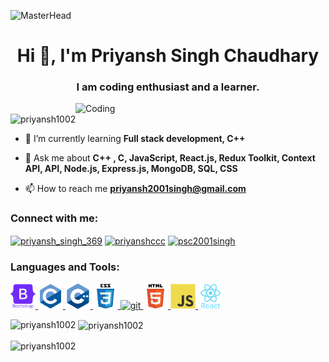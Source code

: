 ![MasterHead](https://img.freepik.com/free-photo/rear-view-programmer-working-all-night-long_1098-18697.jpg?w=1060&t=st=1677510702~exp=1677511302~hmac=86559dd84e65792bb61947c8e379a31df1405fb09c1ea63b53c79038c4d7242f)
<h1 align="center">Hi 👋, I'm Priyansh Singh Chaudhary</h1>
<h3 align="center">I am coding enthusiast and a learner.</h3>
<img align="right" alt="Coding" width="400" src="https://media.tenor.com/GVk4jB2u_i8AAAAd/coding.gif">

<p align="left"> <img src="https://komarev.com/ghpvc/?username=priyansh1002&label=Profile%20views&color=0e75b6&style=flat" alt="priyansh1002" /> </p>

- 🌱 I’m currently learning **Full stack development, C++**

- 💬 Ask me about **C++ , C, JavaScript, React.js, Redux Toolkit, Context API, API, Node.js, Express.js, MongoDB, SQL, CSS**

- 📫 How to reach me **priyansh2001singh@gmail.com**

<h3 align="left">Connect with me:</h3>
<p align="left">
<a href="https://instagram.com/priyansh_singh_369" target="blank"><img align="center" src="https://raw.githubusercontent.com/rahuldkjain/github-profile-readme-generator/master/src/images/icons/Social/instagram.svg" alt="priyansh_singh_369" height="30" width="40" /></a>
<a href="https://www.codechef.com/users/priyanshccc" target="blank"><img align="center" src="https://cdn.jsdelivr.net/npm/simple-icons@3.1.0/icons/codechef.svg" alt="priyanshccc" height="30" width="40" /></a>
<a href="https://www.hackerrank.com/psc2001singh" target="blank"><img align="center" src="https://raw.githubusercontent.com/rahuldkjain/github-profile-readme-generator/master/src/images/icons/Social/hackerrank.svg" alt="psc2001singh" height="30" width="40" /></a>
</p>

<h3 align="left">Languages and Tools:</h3>
<p align="left"> <a href="https://getbootstrap.com" target="_blank" rel="noreferrer"> <img src="https://raw.githubusercontent.com/devicons/devicon/master/icons/bootstrap/bootstrap-plain-wordmark.svg" alt="bootstrap" width="40" height="40"/> </a> <a href="https://www.cprogramming.com/" target="_blank" rel="noreferrer"> <img src="https://raw.githubusercontent.com/devicons/devicon/master/icons/c/c-original.svg" alt="c" width="40" height="40"/> </a> <a href="https://www.w3schools.com/cpp/" target="_blank" rel="noreferrer"> <img src="https://raw.githubusercontent.com/devicons/devicon/master/icons/cplusplus/cplusplus-original.svg" alt="cplusplus" width="40" height="40"/> </a> <a href="https://www.w3schools.com/css/" target="_blank" rel="noreferrer"> <img src="https://raw.githubusercontent.com/devicons/devicon/master/icons/css3/css3-original-wordmark.svg" alt="css3" width="40" height="40"/> </a> <a href="https://git-scm.com/" target="_blank" rel="noreferrer"> <img src="https://www.vectorlogo.zone/logos/git-scm/git-scm-icon.svg" alt="git" width="40" height="40"/> </a> <a href="https://www.w3.org/html/" target="_blank" rel="noreferrer"> <img src="https://raw.githubusercontent.com/devicons/devicon/master/icons/html5/html5-original-wordmark.svg" alt="html5" width="40" height="40"/> </a> <a href="https://developer.mozilla.org/en-US/docs/Web/JavaScript" target="_blank" rel="noreferrer"> <img src="https://raw.githubusercontent.com/devicons/devicon/master/icons/javascript/javascript-original.svg" alt="javascript" width="40" height="40"/> </a> <a href="https://reactjs.org/" target="_blank" rel="noreferrer"> <img src="https://raw.githubusercontent.com/devicons/devicon/master/icons/react/react-original-wordmark.svg" alt="react" width="40" height="40"/> </a> </p>

<p><img align="left" src="https://github-readme-stats.vercel.app/api/top-langs?username=priyansh1002&show_icons=true&locale=en&layout=compact" alt="priyansh1002" /></p>

<p>&nbsp;<img align="center" src="https://github-readme-stats.vercel.app/api?username=priyansh1002&show_icons=true&locale=en" alt="priyansh1002" /></p>

<p><img align="center" src="https://github-readme-streak-stats.herokuapp.com/?user=priyansh1002&" alt="priyansh1002" /></p>

